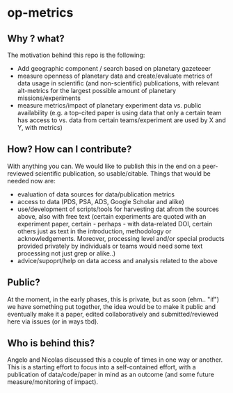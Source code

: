 # op-metrics

## Why ? what?

The motivation behind  this repo is the following: 

* Add geographic component / search based on planetary gazeteeer
* measure openness of planetary data and create/evaluate metrics of data usage in scientific (and non-scientific) publications, with relevant alt-metrics for the largest possible amount of planetary missions/experiments
* measure metrics/impact of planetary experiment data vs. public availability (e.g. a top-cited paper is using data that only a certain team has access to vs. data from certain teams/experiment are used by X and Y, with metrics)

## How? How can I contribute?
With anything you can. We would like to publish this in the end on a peer-reviewed scientific publication, so usable/citable. Things that would be needed now are:

* evaluation of data sources for data/publication metrics
* access to data (PDS, PSA, ADS, Google Scholar and alike)
* use/development of scripts/tools for harvesting dat afrom the sources above, also with free text (certain experiments are quoted with an experiment paper, certain - perhaps - with data-related DOI, certain others just as text in the introduction, methodology or acknowledgements. Moreover, processing level and/or special products provided privately by individuals or teams would need some text processing not just grep or alike..)
* advice/supoprt/help on data access and analysis related to the above

## Public?
At the moment, in the early phases, this is private, but as soon (ehm.. "if") we have something put together, the idea would be to make it public and eventually make it a paper, edited collaboratively and submitted/reviewed here via issues (or in ways tbd).

## Who is behind this?

Angelo and Nicolas  discussed this a couple of times in one way or another. This is a starting effort to focus into a self-contained effort, with a publication of data/code/paper in mind as an outcome (and some future measure/monitoring of impact).

